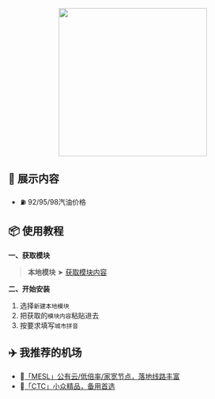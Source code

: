 <div align="center">
<img src="https://raw.githubusercontent.com/cc63/Surge/main/Module/Panel/QiYou/Moore/You.PNG" width="300">
</div>

## 🚀 展示内容

- ⛽️ 92/95/98汽油价格

## 📦 使用教程

**一、获取模块**

> **本地模块** ➤ [获取模块内容](https://raw.githubusercontent.com/cc63/Surge/main/Module/Panel/QiYou/Moore/QiYou.sgmodule)

**二、开始安装**

1. 选择`新建本地模块`
2. 把获取的`模块内容`粘贴进去
3. 按要求填写`城市拼音`

## ✈️ 我推荐的机场

- 🚀[「MESL」公有云/低倍率/家宽节点，落地线路丰富](https://in.mesl.cloud/#/register?code=YiKXC8T0)
- 🚀[「CTC」小众精品，备用首选](https://www.jinglongyu.com/#/register?code=NhhJLvBB)
